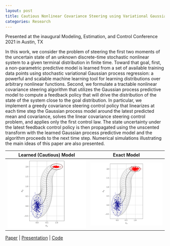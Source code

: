 ```yaml
---
layout: post
title: Cautious Nonlinear Covariance Steering using Variational Gaussian Process Predictive Models
categories: Research
---
```



Presented at the inaugural Modeling, Estimation, and Control Conference 2021 in Austin, TX

In this work, we consider the problem of steering the first two moments of the uncertain state of an unknown discrete-time stochastic nonlinear system to a given terminal distribution in finite time. Toward that goal, first, a non-parametric predictive model is learned from a set of available training data points using stochastic variational Gaussian process regression: a powerful and scalable machine learning tool for learning distributions over arbitrary nonlinear functions. Second, we formulate a tractable nonlinear covariance steering algorithm that utilizes the Gaussian process predictive model to compute a feedback policy that will drive the distribution of the state of the system close to the goal distribution. In particular, we implement a greedy covariance steering control policy that linearizes at each time step the Gaussian process model around the latest predicted mean and covariance, solves the linear covariance steering control problem, and applies only the first control law. The state uncertainty under the latest feedback control policy is then propagated using the unscented transform with the learned Gaussian process predictive model and the algorithm proceeds to the next time step. Numerical simulations illustrating the main ideas of this paper are also presented.

Learned (Cautious) Model   |  Exact Model
:-------------------------:|:-------------------------:
![](/docs/gp_position_uncertainties.png)  |  ![](/docs/exact_position_uncertainties.png)

[Paper](https://arxiv.org/pdf/2010.00778.pdf) | [Presentation](https://alextsolovikos.github.io/docs/MECC_2021_Presentation_Cautious_Nonlinear_Covariance_Steering_using_Variational_Gaussian_Process_Predictive_Models.pdf) | [Code](https://github.com/alextsolovikos/greedyGPCS)

